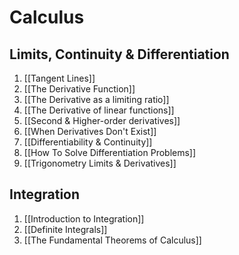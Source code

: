# Calculus
## Limits, Continuity & Differentiation 
1. [[Tangent Lines]]
2. [[The Derivative Function]]
3. [[The Derivative as a limiting ratio]]
4. [[The Derivative of linear functions]]
5. [[Second & Higher-order derivatives]]
6. [[When Derivatives Don't Exist]]
7. [[Differentiability & Continuity]]
8. [[How To Solve Differentiation Problems]]
9. [[Trigonometry Limits & Derivatives]]


## Integration
1. [[Introduction to Integration]]
2. [[Definite Integrals]]
3. [[The Fundamental Theorems of Calculus]]